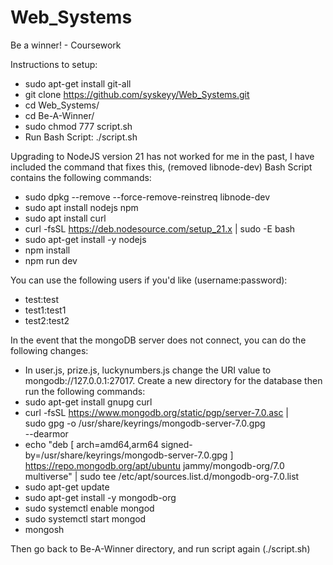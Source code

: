 # Web_Systems
Be a winner! - Coursework

Instructions to setup:
- sudo apt-get install git-all
- git clone https://github.com/syskeyy/Web_Systems.git
- cd Web_Systems/
- cd Be-A-Winner/
- sudo chmod 777 script.sh
- Run Bash Script: ./script.sh

Upgrading to NodeJS version 21 has not worked for me in the past, I have included the command that fixes this, (removed libnode-dev)
Bash Script contains the following commands:

- sudo dpkg --remove --force-remove-reinstreq libnode-dev
- sudo apt install nodejs npm
- sudo apt install curl
- curl -fsSL https://deb.nodesource.com/setup_21.x | sudo -E bash 
- sudo apt-get install -y nodejs 
- npm install
- npm run dev

You can use the following users if you'd like (username:password):
- test:test
- test1:test1
- test2:test2

In the event that the mongoDB server does not connect, you can do the following changes:
- In user.js, prize.js, luckynumbers.js change the URI value to mongodb://127.0.0.1:27017.
Create a new directory for the database then run the following commands:
- sudo apt-get install gnupg curl
- curl -fsSL https://www.mongodb.org/static/pgp/server-7.0.asc | \
   sudo gpg -o /usr/share/keyrings/mongodb-server-7.0.gpg \
   --dearmor
- echo "deb [ arch=amd64,arm64 signed-by=/usr/share/keyrings/mongodb-server-7.0.gpg ] https://repo.mongodb.org/apt/ubuntu jammy/mongodb-org/7.0 multiverse" | sudo tee /etc/apt/sources.list.d/mongodb-org-7.0.list
- sudo apt-get update
- sudo apt-get install -y mongodb-org
- sudo systemctl enable mongod
- sudo systemctl start mongod
- mongosh

Then go back to Be-A-Winner directory, and run script again (./script.sh)

